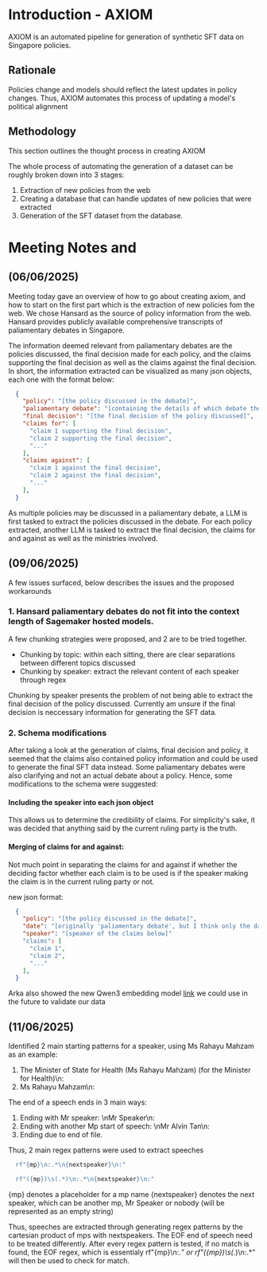 # Introduction - AXIOM
AXIOM is an automated pipeline for generation of synthetic SFT data on Singapore policies.

## Rationale
Policies change and models should reflect the latest updates in policy changes. Thus, AXIOM automates this process of updating a model's political alignment

## Methodology
This section outlines the thought process in creating AXIOM

The whole process of automating the generation of a dataset can be roughly broken down into 3 stages:
1. Extraction of new policies from the web
2. Creating a database that can handle updates of new policies that were extracted
3. Generation of the SFT dataset from the database.

# Meeting Notes and 

## (06/06/2025)
Meeting today gave an overview of how to go about creating axiom, and how to start on the first part which is the extraction of new policies fom the web.
We chose Hansard as the source of policy information from the web. Hansard provides publicly available comprehensive transcripts of paliamentary debates in Singapore.

The information deemed relevant from paliamentary debates are the policies discussed, the final decision made for each policy, and the claims supporting the final decision as well as the claims against the final decision. In short, the information extracted can be visualized as many json objects, each one with the format below:

```json
  {
    "policy": "[the policy discussed in the debate]",
    "paliamentary debate": "[containing the details of which debate the policy was discussed in]",
    "final decision": "[the final decision of the policy discussed]",
    "claims for": [
      "claim 1 supporting the final decision",
      "claim 2 supporting the final decision",
      "..."
    ],
    "claims against": [
      "claim 1 against the final decision",
      "claim 2 against the final decision",
      "..."
    ],
  }
```

As multiple policies may be discussed in a paliamentary debate, a LLM is first tasked to extract the policies discussed in the debate. For each policy extracted, another LLM is tasked to extract
the final decision, the claims for and against as well as the ministries involved.

## (09/06/2025)
A few issues surfaced, below describes the issues and the proposed workarounds

### 1. Hansard paliamentary debates do not fit into the context length of Sagemaker hosted models.
A few chunking strategies were proposed, and 2 are to be tried together.
- Chunking by topic: within each sitting, there are clear separations between different topics discussed
- Chunking by speaker: extract the relevant content of each speaker through regex

Chunking by speaker presents the problem of not being able to extract the final decision of the policy discussed. Currently am unsure if the final decision is neccessary information for generating the SFT data.

### 2. Schema modifications 
After taking a look at the generation of claims, final decision and policy, it seemed that the claims also contained policy information and could be used to generate the final SFT data instead. Some paliamentary debates were also clarifying and not an actual debate about a policy. Hence, some modifications to the schema were suggested:

#### Including the speaker into each json object
This allows us to determine the credibility of claims. For simplicity's sake, it was decided that anything said by the current ruling party is the truth.

#### Merging of claims for and against:
Not much point in separating the claims for and against if whether the deciding factor whether each claim is to be used is if the speaker making the claim is in the current ruling party or not.

new json format:
```json
  {
    "policy": "[the policy discussed in the debate]",
    "date": "[originally 'paliamentary debate', but I think only the data of the debate is important anyway]",
    "speaker": "[speaker of the claims below]"
    "claims": [
      "claim 1",
      "claim 2",
      "..."
    ],
  }
```

Arka also showed the new Qwen3 embedding model [link](https://qwenlm.github.io/blog/qwen3-embedding/) we could use in the future to validate our data

## (11/06/2025)
Identified 2 main starting patterns for a speaker, using Ms Rahayu Mahzam as an example:
1. The Minister of State for Health (Ms Rahayu Mahzam) (for the Minister for Health)\n:
2. Ms Rahayu Mahzam\n: 

The end of a speech ends in 3 main ways:
1. Ending with Mr speaker: 
  \nMr Speaker\n:
2. Ending with another Mp start of speech: 
  \nMr Alvin Tan\n:
3. Ending due to end of file.

Thus, 2 main regex patterns were used to extract speeches
```python
  rf"{mp}\n:.*\n{nextspeaker}\n:"
```

```python
  rf"({mp})\s(.*)\n:.*\n{nextspeaker}\n:"
```

{mp} denotes a placeholder for a mp name
{nextspeaker} denotes the next speaker, which can be another mp, Mr Speaker or nobody (will be represented as an empty string)

Thus, speeches are extracted through generating regex patterns by the cartesian product of mps with nextspeakers. 
The EOF end of speech need to be treated differently. After every regex pattern is tested, if no match is found, the EOF regex, which is essentialy rf"{mp}\n:.*" or rf"({mp})\s(.*)\n:.*"
will then be used to check for match.
